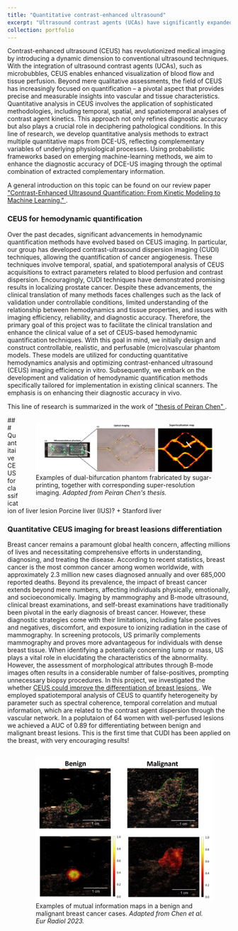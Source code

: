 ```yaml
---
title: "Quantitative contrast-enhanced ultrasound"
excerpt: "Ultrasound contrast agents (UCAs) have significantly expanded diagnostic possibilities through the concurrent application of indicator dilution principles and dynamic contrast-enhanced ultrasound (DCE-US) imaging. These microbubbles, encased in a biocompatible shell and possessing rheological properties akin to red blood cells, serve as intravascular indicators for functional imaging of the (micro)vasculature using quantitative DCE-US. Various models describing the intravascular kinetics of UCAs have been proposed, facilitating the creation of functional quantitative maps crucial for diagnosing diverse pathological conditions. In this line of research, we develop quantitative analysis methods  to extract multiple quantitative maps from DCE-US, reflecting complementary variables of underlying physiological processes. Using probabilistic frameworks based on emerging machine-learning methods, we aim to enhance the diagnostic accuracy of DCE-US imaging through the optimal combination of extracted complementary information. <br/><img src='/images/ceus_quant_cover.png' width = '300px'>"
collection: portfolio
---
```


Contrast-enhanced ultrasound (CEUS) has revolutionized medical imaging by introducing a dynamic dimension to conventional ultrasound techniques. With the integration of ultrasound contrast agents (UCAs), such as microbubbles, CEUS enables enhanced visualization of blood flow and tissue perfusion. Beyond mere qualitative assessments, the field of CEUS has increasingly focused on quantification – a pivotal aspect that provides precise and measurable insights into vascular and tissue characteristics. Quantitative analysis in CEUS involves the application of sophisticated methodologies, including temporal, spatial, and spatiotemporal analyses of contrast agent kinetics. This approach not only refines diagnostic accuracy but also plays a crucial role in deciphering pathological conditions. In this line of research, we develop quantitative analysis methods  to extract multiple quantitative maps from DCE-US, reflecting complementary variables of underlying physiological processes. Using probabilistic frameworks based on emerging machine-learning methods, we aim to enhance the diagnostic accuracy of DCE-US imaging through the optimal combination of extracted complementary information.

A general introduction on this topic can be found on our review paper <a href="https://www.sciencedirect.com/science/article/pii/S030156291931590X?via%3Dihub" target="_blank"> "Contrast-Enhanced Ultrasound Quantification: From Kinetic Modeling to Machine Learning." </a>.


### CEUS for hemodynamic quantification

Over the past decades, significant advancements in hemodynamic quantification methods have evolved based on CEUS imaging. In particular, our group has developed contrast-ultrasound dispersion imaging (CUDI) techniques, allowing the quantification of cancer angiogenesis. These techniques involve temporal, spatial, and spatiotemporal analysis of CEUS acquisitions to extract parameters related to blood perfusion and contrast dispersion. Encouragingly, CUDI techniques have demonstrated promising results in localizing prostate cancer. Despite these advancements, the clinical translation of many methods faces challenges such as the lack of validation under controllable conditions, limited understanding of the relationship between hemodynamics and tissue properties, and issues with imaging efficiency, reliability, and diagnostic accuracy. Therefore, the primary goal of this project was to facilitate the clinical translation and enhance the clinical value of a set of CEUS-based hemodynamic quantification techniques. With this goal in mind, we initially design and construct controllable, realistic, and perfusable (micro)vascular phantom models. These models are utilized for conducting quantitative hemodynamics analysis and optimizing contrast-enhanced ultrasound (CEUS) imaging efficiency in vitro. Subsequently, we embark on the development and validation of hemodynamic quantification methods specifically tailored for implementation in existing clinical scanners. The emphasis is on enhancing their diagnostic accuracy in vivo.

This line of research is summarized in the work of <a href="https://pure.tue.nl/ws/portalfiles/portal/297639802/20230602_Chen_P._hf.pdf" target="_blank"> "thesis of Peiran Chen" </a>.
<figure style="width:400px; float: right">
  <img src='/images/peiran_superres.png' alt="Example super-resolution imaging in bifurcating phantom" >
  <figcaption>Examples of dual-bifurcation phantom frabricated by sugar-printing, together with corresponding super-resolution imaging. <i>Adapted from Peiran Chen's thesis.</i></figcaption>
</figure>
### Quantitaive CEUS for classification of liver lesion
Porcine liver (IUS)?
+
Stanford liver


### Quantitative CEUS imaging for breast leasions differentiation
Breast cancer remains a paramount global health concern, affecting millions of lives and necessitating comprehensive efforts in understanding, diagnosing, and treating the disease. According to recent statistics, breast cancer is the most common cancer among women worldwide, with approximately 2.3 million new cases diagnosed annually and over 685,000 reported deaths. Beyond its prevalence, the impact of breast cancer extends beyond mere numbers, affecting individuals physically, emotionally, and socioeconomically. Imaging by mammography and B-mode ultrasound, clinical breast examinations, and self-breast examinations have traditionally been pivotal in the early diagnosis of breast cancer. However, these diagnostic strategies come with their limitations, including false positives and negatives, discomfort, and exposure to ionizing radiation in the case of mammography. In screening protocols, US primarily complements mammography and proves more advantageous for individuals with dense breast tissue. When identifying a potentially concerning lump or mass, US plays a vital role in elucidating the characteristics of the abnormality. However, the assessment of morphological attributes through B-mode images often results in a considerable number of false-positives, prompting unnecessary biopsy procedures. In this project, we investigated the whether  <a href="https://link.springer.com/article/10.1007/s00330-023-10500-x" target="_blank">CEUS could improve the differentiation of breast lesions </a>.
We employed spatiotemporal analysis of CEUS to quantify heterogeneity by parameter such as spectral coherence, temporal correlation and mutual information, which are related to the contrast agent dispersion through the vascular network. In a poplutaion of 64 women with well-perfused lesions we achieved a AUC of 0.89 for differentiating between benign and malignant breast lesions. This is the first time that CUDI has been applied on the breast, with very encouraging results!
<figure style="width:400px; float: right">
  <img src='/images/mi_breast_mod.png' alt="Breast example" >
  <figcaption>Examples of mutual information maps in a benign and malignant breast cancer cases. <i>Adapted from Chen et al. Eur Radiol 2023.</i></figcaption>
</figure>